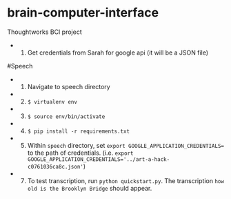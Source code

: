 # brain-computer-interface
Thoughtworks BCI project

- 1) Get credentials from Sarah for google api (it will be a JSON file)

#Speech
- 1) Navigate to speech directory
- 2) `$ virtualenv env`
- 3) `$ source env/bin/activate`
- 4) `$ pip install -r requirements.txt`
- 5) Within `speech` directory, set `export GOOGLE_APPLICATION_CREDENTIALS=` to the path of credentials. (i.e. `export GOOGLE_APPLICATION_CREDENTIALS='../art-a-hack-c0761036ca8c.json'`)
- 7) To test transcription, run `python quickstart.py`. The transcription `how old is the Brooklyn Bridge` should appear.
 

